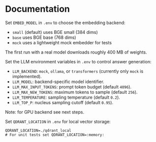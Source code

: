 # Documentation

Set `EMBED_MODEL` in `.env` to choose the embedding backend:

- `small` (default) uses BGE small (384 dims)
- `base` uses BGE base (768 dims)
- `mock` uses a lightweight mock embedder for tests

The first run with a real model downloads roughly 400 MB of weights.

Set the LLM environment variables in `.env` to control answer generation:

- `LLM_BACKEND`: `mock`, `ollama`, or `transformers` (currently only `mock` is implemented).
- `LLM_MODEL`: backend-specific model identifier.
- `LLM_MAX_INPUT_TOKENS`: prompt token budget (default `4096`).
- `LLM_MAX_NEW_TOKENS`: maximum tokens to sample (default `256`).
- `LLM_TEMPERATURE`: sampling temperature (default `0.2`).
- `LLM_TOP_P`: nucleus sampling cutoff (default `0.95`).

Note: for GPU backend see next steps.

Set `QDRANT_LOCATION` in `.env` for local vector storage:

```
QDRANT_LOCATION=./qdrant_local
# For unit tests set QDRANT_LOCATION=:memory:
```
